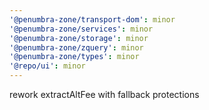 ```yaml
---
'@penumbra-zone/transport-dom': minor
'@penumbra-zone/services': minor
'@penumbra-zone/storage': minor
'@penumbra-zone/zquery': minor
'@penumbra-zone/types': minor
'@repo/ui': minor
---
```


rework extractAltFee with fallback protections
